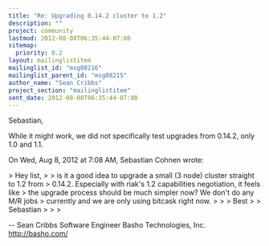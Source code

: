 ```yaml
---
title: "Re: Upgrading 0.14.2 cluster to 1.2"
description: ""
project: community
lastmod: 2012-08-08T06:35:44-07:00
sitemap:
  priority: 0.2
layout: mailinglistitem
mailinglist_id: "msg08216"
mailinglist_parent_id: "msg08215"
author_name: "Sean Cribbs"
project_section: "mailinglistitem"
sent_date: 2012-08-08T06:35:44-07:00
---
```



Sebastian,

While it might work, we did not specifically test upgrades from 0.14.2,
only 1.0 and 1.1.

On Wed, Aug 8, 2012 at 7:08 AM, Sebastian Cohnen  wrote:

&gt; Hey list,
&gt;
&gt; is it a good idea to upgrade a small (3 node) cluster straight to 1.2 from
&gt; 0.14.2. Especially with riak's 1.2 capabilities negotiation, it feels like
&gt; the upgrade process should be much simpler now? We don't do any M/R jobs
&gt; currently and we are only using bitcask right now.
&gt;
&gt;
&gt; Best
&gt;
&gt; Sebastian
&gt;
&gt;
&gt;


-- 
Sean Cribbs 
Software Engineer
Basho Technologies, Inc.
http://basho.com/

